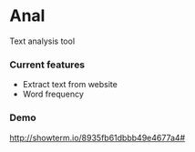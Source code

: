# Anal

Text analysis tool

### Current features

- Extract text from website
- Word frequency

### Demo

http://showterm.io/8935fb61dbbb49e4677a4#

